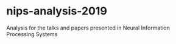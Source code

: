 # nips-analysis-2019
Analysis for the talks and papers presented in Neural Information Processing Systems
